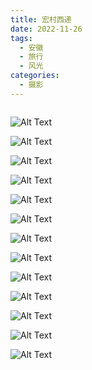 ```yaml
---
title: 宏村西递
date: 2022-11-26
tags:
  - 安徽
  - 旅行
  - 风光
categories:
  - 摄影
---
```


<img src="https://www.ohpooh.space/%E6%91%84%E5%BD%B1%2F%E5%AE%8F%E6%9D%91%E8%A5%BF%E9%80%92%2Fhaou-6137.jpg" alt="">

<!-- more -->

![Alt Text](https://www.ohpooh.space/%E6%91%84%E5%BD%B1%2F%E5%AE%8F%E6%9D%91%E8%A5%BF%E9%80%92%2Fhaou-5953.jpg)

![Alt Text](https://www.ohpooh.space/%E6%91%84%E5%BD%B1%2F%E5%AE%8F%E6%9D%91%E8%A5%BF%E9%80%92%2Fhaou-5957.jpg)

![Alt Text](https://www.ohpooh.space/%E6%91%84%E5%BD%B1%2F%E5%AE%8F%E6%9D%91%E8%A5%BF%E9%80%92%2Fhaou-5966.jpg)

![Alt Text](https://www.ohpooh.space/%E6%91%84%E5%BD%B1%2F%E5%AE%8F%E6%9D%91%E8%A5%BF%E9%80%92%2Fhaou-5999.jpg)

![Alt Text](https://www.ohpooh.space/%E6%91%84%E5%BD%B1%2F%E5%AE%8F%E6%9D%91%E8%A5%BF%E9%80%92%2Fhaou-6013.jpg)

![Alt Text](https://www.ohpooh.space/%E6%91%84%E5%BD%B1%2F%E5%AE%8F%E6%9D%91%E8%A5%BF%E9%80%92%2Fhaou-6016.jpg)

![Alt Text](https://www.ohpooh.space/%E6%91%84%E5%BD%B1%2F%E5%AE%8F%E6%9D%91%E8%A5%BF%E9%80%92%2Fhaou-6088.jpg)

![Alt Text](https://www.ohpooh.space/%E6%91%84%E5%BD%B1%2F%E5%AE%8F%E6%9D%91%E8%A5%BF%E9%80%92%2Fhaou-6101.jpg)

![Alt Text](https://www.ohpooh.space/%E6%91%84%E5%BD%B1%2F%E5%AE%8F%E6%9D%91%E8%A5%BF%E9%80%92%2Fhaou-6118.jpg)

![Alt Text](https://www.ohpooh.space/%E6%91%84%E5%BD%B1%2F%E5%AE%8F%E6%9D%91%E8%A5%BF%E9%80%92%2Fhaou-6119.jpg)

![Alt Text](https://www.ohpooh.space/%E6%91%84%E5%BD%B1%2F%E5%AE%8F%E6%9D%91%E8%A5%BF%E9%80%92%2Fhaou-6127.jpg)

![Alt Text](https://www.ohpooh.space/%E6%91%84%E5%BD%B1%2F%E5%AE%8F%E6%9D%91%E8%A5%BF%E9%80%92%2Fhaou-6142.jpg)

![Alt Text](https://www.ohpooh.space/%E6%91%84%E5%BD%B1%2F%E5%AE%8F%E6%9D%91%E8%A5%BF%E9%80%92%2Fhaou-6154.jpg)
